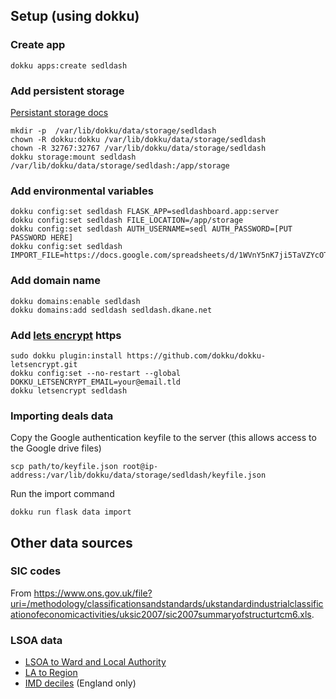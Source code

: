 

## Setup (using dokku)

### Create app

```
dokku apps:create sedldash
```

### Add persistent storage

[Persistant storage docs](https://github.com/dokku/dokku/blob/master/docs/advanced-usage/persistent-storage.md)

```
mkdir -p  /var/lib/dokku/data/storage/sedldash
chown -R dokku:dokku /var/lib/dokku/data/storage/sedldash
chown -R 32767:32767 /var/lib/dokku/data/storage/sedldash
dokku storage:mount sedldash /var/lib/dokku/data/storage/sedldash:/app/storage
```

### Add environmental variables

```
dokku config:set sedldash FLASK_APP=sedldashboard.app:server
dokku config:set sedldash FILE_LOCATION=/app/storage
dokku config:set sedldash AUTH_USERNAME=sedl AUTH_PASSWORD=[PUT PASSWORD HERE]
dokku config:set sedldash IMPORT_FILE=https://docs.google.com/spreadsheets/d/1WVnY5nK7ji5TaVZYcOTexuiekyFLyPfMvFC2kh2Ogp4/edit#gid=0
```

### Add domain name

```
dokku domains:enable sedldash
dokku domains:add sedldash sedldash.dkane.net
```

### Add [lets encrypt](https://github.com/dokku/dokku-letsencrypt) https

```
sudo dokku plugin:install https://github.com/dokku/dokku-letsencrypt.git
dokku config:set --no-restart --global DOKKU_LETSENCRYPT_EMAIL=your@email.tld
dokku letsencrypt sedldash
```

### Importing deals data

Copy the Google authentication keyfile to the server (this allows access to the Google drive files)

```
scp path/to/keyfile.json root@ip-address:/var/lib/dokku/data/storage/sedldash/keyfile.json
```

Run the import command

```
dokku run flask data import
```

## Other data sources

### SIC codes

From <https://www.ons.gov.uk/file?uri=/methodology/classificationsandstandards/ukstandardindustrialclassificationofeconomicactivities/uksic2007/sic2007summaryofstructurtcm6.xls>.

### LSOA data

- [LSOA to Ward and Local Authority](https://geoportal.statistics.gov.uk/datasets/lower-layer-super-output-area-2011-to-ward-2018-lookup-in-england-and-wales-v3/data)
- [LA to Region](https://geoportal.statistics.gov.uk/datasets/local-authority-district-to-region-december-2018-lookup-in-england)
- [IMD deciles](http://opendatacommunities.org/slice?dataset=http%3A%2F%2Fopendatacommunities.org%2Fdata%2Fsocietal-wellbeing%2Fimd%2Findices&http%3A%2F%2Fopendatacommunities.org%2Fdef%2Fontology%2Fcommunities%2Fsocietal_wellbeing%2Fimd%2Findices=http%3A%2F%2Fopendatacommunities.org%2Fdef%2Fconcept%2Fgeneral-concepts%2Fimd%2Fcombineddeprivation&http%3A%2F%2Fpurl.org%2Flinked-data%2Fcube%23measureType=http%3A%2F%2Fopendatacommunities.org%2Fdef%2Fontology%2Fcommunities%2Fsocietal_wellbeing%2Fimd%2FdecObs) (England only)
